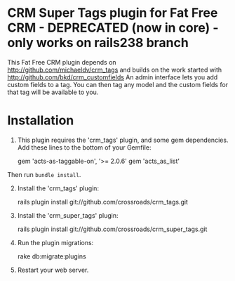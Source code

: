 CRM Super Tags plugin for Fat Free CRM  - DEPRECATED (now in core) - only works on rails238 branch
======================================

This Fat Free CRM plugin depends on http://github.com/michaeldv/crm_tags and builds on the work started with http://github.com/bkd/crm_customfields
An admin interface lets you add custom fields to a tag. You can then tag any model and the custom fields for that tag will be available to you.

Installation
============

1) This plugin requires the 'crm_tags' plugin, and some gem dependencies.
   Add these lines to the bottom of your Gemfile:

    gem 'acts-as-taggable-on', '>= 2.0.6'
    gem 'acts_as_list'

  Then run `bundle install`.


2) Install the 'crm_tags' plugin:

    rails plugin install git://github.com/crossroads/crm_tags.git


3) Install the 'crm_super_tags' plugin:

    rails plugin install git://github.com/crossroads/crm_super_tags.git


5) Run the plugin migrations:

    rake db:migrate:plugins


6) Restart your web server.

